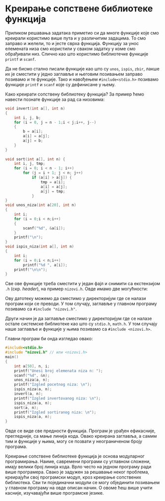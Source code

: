 # Креирање сопствене библиотеке функција

Приликом решавања задатака приметио си да многе функције које смо креирали користимо
више пута и у различитим задацима. То смо заправо и желели, то и јесте сврха функција.
Функцију за унос елемената низа смо користили у сваком задатку у коме смо обрађивали
низ. Слично као што користимо библиотечке функције `printf` и `scanf`.

Да не бисмо стално писали функције као што су `unos`, `ispis`, `zbir`, лакше их је сместити у
једно заглавље и његовим позивањем заправо позивамо и те функције. Тако и навођењем
`#include<stdio.h>` позивамо функције `printf` и `scanf` које су дефинисане у њему.

Како креирати сопствену библиотеку функција? За пример ћемо навести познате функције за
рад са низовима:

```c
void invert(int a[], int n)
{
	int i, j, b;
	for (i = 0, j = n - 1;i < j;i++, j--)
	{
		b = a[i];
		a[i] = a[j];
		a[j] = b;
	}
}
 
void sort(int a[], int n) {
	int i, j, tmp;
	for (i = 0; i < n - 1; i++)
		for (j = i + 1; j < n; j++)
			if (a[i] > a[j]) {
				tmp = a[i];
				a[i] = a[j];
				a[j] = tmp;
			}
}
void unos_niza(int a[20], int n)
{
	int i;
	for (i = 0;i < n;i++)
	{
		scanf("%d", &a[i]);
	}
	printf("\n");
}
void ispis_niza(int a[], int n)
{
	int i;
	for (i = 0;i < n;i++)
		printf("%d ", a[i]);
	printf("\n\n");
}
```

Све ове функције треба сместити у један фајл и снимити са екстензијом `.h` (скр. *header*),
на пример `nizovi.h`. Овде имамо две могућности:

Ову датотеку можемо да сместимо у директоријум где се налази програм који се преводи. У
том случају, заглавље у главном програму позивамо са `#include "nizovi.h"`.

Други начин је да заглавље сместимо у директоријум где се налазе остале системске
библиотеке као што су `stdio.h`, `math.h`. У том случају наше заглавље и функције у њима позивамо
са `#include <nizovi.h>`.

Главни програм би онда изгледао овако:

```c
#include<stdio.h>
#include "nizovi.h" // или <nizovi.h>
main()
{
	int a[50], n, i;
	printf("Unesi broj elemenata niza n: ");
	scanf("%d", &n);
	unos_niza(a, n);
	printf("Izgled pocetnog niza: \n");
	ispis_niza(a, n);
	invert(a, n);
	printf("Izgled invertovanog niza: \n");
	ispis_niza(a, n);
	sort(a, n);
	printf("Izgled sortiranog niza: \n");
	ispis_niza(a, n);
}
```

Овде се виде све предности функција. Програм је урађен ефикасније, прегледније, са мање
линија кода. Овако креирана заглавља, а самим тим и функције у њима, могу се позвати у
неограниченом броју програма.

Креирање сопствене библиотеке функција је основа модуларног програмирања. Наиме, савремени
програми су углавном сложени, имају велики број линија кода. Врло често на једном програму
ради више програмера. Свако је задужен за решавање неког проблема, креирајући свој
програмски модул, кроз креирање сопствених библиотека. Сви ти појединачни модули се могу
објединити позивањем у главном програму на овде описан начин. О овоме ћеш више учити касније,
изучавајући више програмске језике.
